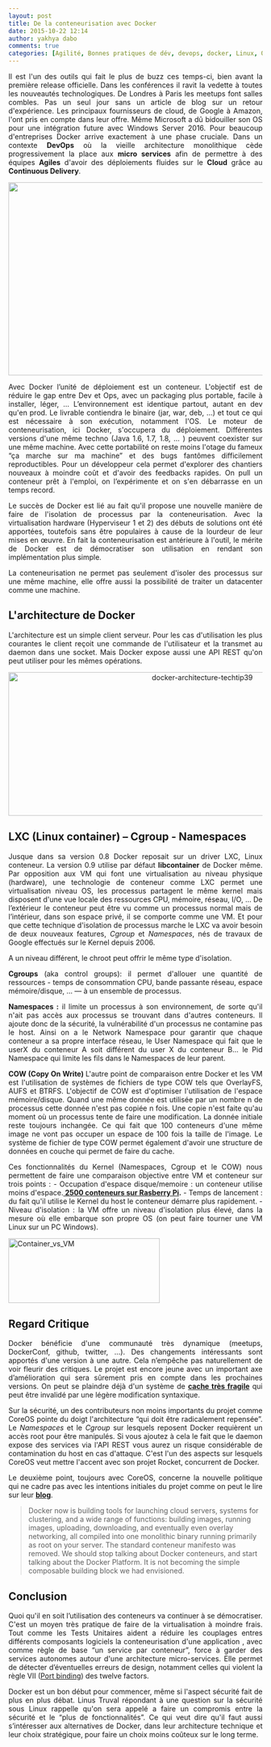 ```yaml
---
layout: post
title: De la conteneurisation avec Docker
date: 2015-10-22 12:14
author: yakhya dabo
comments: true
categories: [Agilité, Bonnes pratiques de dév, devops, docker, Linux, Outils]
---
```

<p style="text-align: justify;">Il est l'un des outils qui fait le plus de buzz ces temps-ci, bien avant la première release officielle. Dans les conférences il ravit la vedette à toutes les nouveautés technologiques. De Londres à Paris les meetups font salles combles. Pas un seul jour sans un article de blog sur un retour d'expérience. Les principaux fournisseurs de cloud, de Google à Amazon, l'ont pris en compte dans leur offre. Même Microsoft a dû bidouiller son OS pour une intégration future avec Windows Server 2016. Pour beaucoup d'entreprises Docker arrive exactement à une phase cruciale. Dans un contexte <strong>DevOps</strong> où la vieille architecture monolithique cède progressivement la place aux <strong>micro services</strong> afin de permettre à des équipes <strong>Agiles</strong> d'avoir des déploiements fluides sur le <strong>Cloud</strong> grâce au <strong>Continuous Delivery</strong>.</p>

<p style="text-align: justify;"><a href="http://www.arolla.fr/blog/wp-content/uploads/2015/10/20130603194143_c5.jpg"><img class="aligncenter wp-image-3561" src="http://www.arolla.fr/blog/wp-content/uploads/2015/10/20130603194143_c5-300x191.jpg" alt="" width="600" height="382" /></a></p>

<p style="text-align: justify;">Avec Docker l’unité de déploiement est un conteneur. L'objectif est de réduire le gap entre Dev et Ops, avec un packaging plus portable, facile à installer, léger, … L’environnement est identique partout, autant en dev qu'en prod. Le livrable contiendra le binaire (jar, war, deb, ...) et tout ce qui est nécessaire à son exécution, notamment l'OS. Le moteur de conteneurisation, ici Docker, s'occupera du déploiement. Différentes versions d'une même techno (Java 1.6, 1.7, 1.8, … ) peuvent coexister sur une même machine. Avec cette portabilité on reste moins l'otage du fameux “ça marche sur ma machine” et des bugs fantômes difficilement reproductibles. Pour un développeur cela permet d'explorer des chantiers nouveaux à moindre coût et d'avoir des feedbacks rapides. On pull un conteneur prêt à l'emploi, on l’expérimente et on s'en débarrasse en un temps record.</p>

<p style="text-align: justify;">Le succès de Docker est lié au fait qu'il propose une nouvelle manière de faire de l'isolation de processus par la conteneurisation. Avec la virtualisation hardware (Hyperviseur 1 et 2) des débuts de solutions ont été apportées, toutefois sans être populaires à cause de la lourdeur de leur mises en œuvre. En fait la conteneurisation est antérieure à l'outil, le mérite de Docker est de démocratiser son utilisation en rendant son implémentation plus simple.</p>

<p style="text-align: justify;">La conteneurisation ne permet pas seulement d'isoler des processus sur une même machine, elle offre aussi la possibilité de traiter un datacenter comme une machine.</p>

<h2>L'architecture de Docker</h2>

<p style="text-align: justify;">L'architecture est un simple client serveur. Pour les cas d'utilisation les plus courantes le client reçoit une commande de l'utilisateur et la transmet au daemon dans une socket. Mais Docker expose aussi une API REST qu'on peut utiliser pour les mêmes opérations.</p>

<p style="text-align: center;"><a href="http://www.arolla.fr/blog/wp-content/uploads/2015/10/docker-architecture-techtip39.png"><img class="aligncenter size-full wp-image-3571" src="http://www.arolla.fr/blog/wp-content/uploads/2015/10/docker-architecture-techtip39.png" alt="docker-architecture-techtip39" width="753" height="284" /></a></p>

<h2>LXC (Linux container) – Cgroup - Namespaces</h2>

<p style="text-align: justify;">Jusque dans sa version 0.8 Docker reposait sur un driver LXC, Linux conteneur. La version 0.9 utilise par défaut <strong>libcontainer</strong> de Docker même. Par opposition aux VM qui font une virtualisation au niveau physique (hardware), une technologie de conteneur comme LXC permet une virtualisation niveau OS, les processus partagent le même kernel mais disposent d'une vue locale des ressources CPU, mémoire, réseau, I/O, … De l’extérieur le conteneur peut être vu comme un processus normal mais de l’intérieur, dans son espace privé, il se comporte comme une VM. Et pour que cette technique d'isolation de processus marche le LXC va avoir besoin de deux nouveaux features, <em>Cgroup</em> et <em>Namespaces</em>, nés de travaux de Google effectués sur le Kernel depuis 2006.</p>

A un niveau différent, le chroot peut offrir le même type d'isolation.

<p style="text-align: justify;"><strong>Cgroups</strong> (aka control groups): il permet d'allouer une quantité de ressources - temps de consommation CPU, bande passante réseau, espace mémoire/disque, … — à un ensemble de processus.</p>

<p style="text-align: justify;"><strong>Namespaces :</strong> il limite un processus à son environnement, de sorte qu'il n'ait pas accès aux processus se trouvant dans d'autres conteneurs. Il ajoute donc de la sécurité, la vulnérabilité d'un processus ne contamine pas le host. Ainsi on a le Network Namespace pour garantir que chaque conteneur a sa propre interface réseau, le User Namespace qui fait que le userX du conteneur A soit différent du user X du conteneur B... le Pid Namespace qui limite les fils dans le Namespaces de leur parent.</p>

<p style="text-align: justify;"><strong>COW (Copy On Write) </strong>L'autre point de comparaison entre Docker et les VM est l'utilisation de systèmes de fichiers de type COW tels que OverlayFS, AUFS et BTRFS. L'objectif de COW est d'optimiser l'utilisation de l'espace mémoire/disque. Quand une même donnée est utilisée par un nombre n de processus cette donnée n'est pas copiée n fois. Une copie n'est faite qu'au moment où un processus tente de faire une modification. La donnée initiale reste toujours inchangée. Ce qui fait que 100 conteneurs d'une même image ne vont pas occuper un espace de 100 fois la taille de l'image. Le système de fichier de type COW permet également d'avoir une structure de données en couche qui permet de faire du cache.</p>

<p style="text-align: justify;">Ces fonctionnalités du Kernel (Namespaces, Cgroup et le COW) nous permettent de faire une comparaison objective entre VM et conteneur sur trois points :
- Occupation d'espace disque/memoire : un conteneur utilise moins d'espace.<strong><a href="https://blog.docker.com/2015/10/raspberry-pi-dockercon-challenge-winner/" target="_blank"> 2500 conteneurs sur Rasberry Pi</a>.</strong>
- Temps de lancement : du fait qu'il utilise le Kernel du host le conteneur démarre plus rapidement.
- Niveau d'isolation : la VM offre un niveau d'isolation plus élevé, dans la mesure où elle embarque son propre OS (on peut faire tourner une VM Linux sur un PC Windows).</p>

<p style="text-align: justify;"><a href="http://www.arolla.fr/blog/wp-content/uploads/2015/10/Container_vs_VM.png"><img class="aligncenter wp-image-3572 size-medium" src="http://www.arolla.fr/blog/wp-content/uploads/2015/10/Container_vs_VM-300x128.png" alt="Container_vs_VM" width="300" height="128" /></a></p>

<h2>Regard Critique</h2>

<p style="text-align: justify;">Docker bénéficie d'une communauté très dynamique (meetups, DockerConf, github, twitter, ...). Des changements intéressants sont apportés d'une version à une autre. Cela n’empêche pas naturellement de voir fleurir des critiques. Le projet est encore jeune avec un important axe d’amélioration qui sera sûrement pris en compte dans les prochaines versions. On peut se plaindre déjà d'un système de <strong><a href="http://kimh.github.io/blog/en/docker/gotchas-in-writing-dockerfile-en/#build_caching_what_invalids_cache_and_not">cache très fragile</a></strong> qui peut être invalidé par une légère modification syntaxique.</p>

<p style="text-align: justify;">Sur la sécurité, un des contributeurs non moins importants du projet comme CoreOS pointe du doigt l'architecture “qui doit être radicalement repensée”. Le <em>Namespaces</em> et le <em>Cgroup</em> sur lesquels reposent Docker requièrent un accès root pour être manipulés. Si vous ajoutez à cela le fait que le daemon expose des services via l'API REST vous aurez un risque considérable de contamination du host en cas d'attaque. C'est l'un des aspects sur lesquels CoreOS veut mettre l'accent avec son projet Rocket, concurrent de Docker.</p>

<p style="text-align: justify;">Le deuxième point, toujours avec CoreOS, concerne la nouvelle politique qui ne cadre pas avec les intentions initiales du projet comme on peut le lire sur leur <strong><a href="https://coreos.com/blog/rocket/" target="_blank">blog</a></strong>.</p>

<blockquote>Docker now is building tools for launching cloud servers, systems for clustering, and a wide range of functions: building images, running images, uploading, downloading, and eventually even overlay networking, all compiled into one monolithic binary running primarily as root on your server. The standard conteneur manifesto was removed. We should stop talking about Docker conteneurs, and start talking about the Docker Platform. It is not becoming the simple composable building block we had envisioned.</blockquote>

<h2>Conclusion</h2>

<p style="text-align: justify;">Quoi qu'il en soit l’utilisation des conteneurs va continuer à se démocratiser. C'est un moyen très pratique de faire de la virtualisation à moindre frais. Tout comme les Tests Unitaires aident a réduire les couplages entres différents composants logiciels la conteneurisation d'une application , avec comme règle de base “un service par conteneur”, force à garder des services autonomes autour d'une architecture micro-services. Elle permet de détecter d’éventuelles erreurs de design, notamment celles qui violent la règle VII (<a href="http://12factor.net/port-binding" target="_blank">Port binding</a>) des twelve factors.</p>

<p style="text-align: justify;">Docker est un bon début pour commencer, même si l'aspect sécurité fait de plus en plus débat. Linus Truval répondant à une question sur la sécurité sous Linux rappelle qu'on sera appelé a faire un compromis entre la sécurité et le “plus de fonctionnalités”. Ce qui veut dire qu'il faut aussi s’intéresser aux alternatives de Docker, dans leur architecture technique et leur choix stratégique, pour faire un choix moins coûteux sur le long terme.</p>
